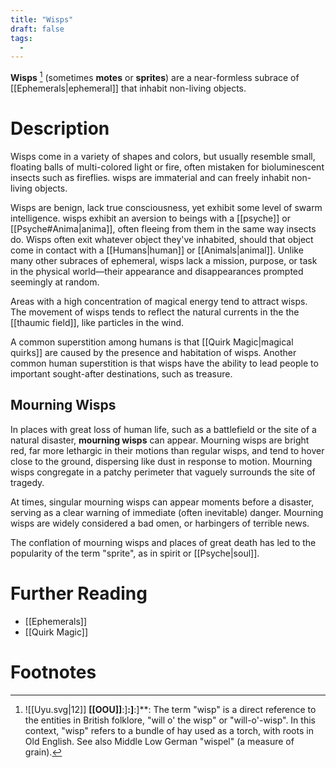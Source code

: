 ```yaml
---
title: "Wisps"
draft: false
tags:
  - 
---
```


**Wisps** [^wisp] (sometimes **motes** or **sprites**) are a near-formless subrace of [[Ephemerals|ephemeral]] that inhabit non-living objects. 

# Description
Wisps come in a variety of shapes and colors, but usually resemble small, floating balls of multi-colored light or fire, often mistaken for bioluminescent insects such as fireflies. wisps are immaterial and can freely inhabit non-living objects. 

Wisps are benign, lack true consciousness, yet exhibit some level of swarm intelligence. wisps exhibit an aversion to beings with a [[psyche]] or [[Psyche#Anima|anima]], often fleeing from them in the same way insects do. Wisps often exit whatever object they've inhabited, should that object come in contact with a [[Humans|human]] or [[Animals|animal]]. Unlike many other subraces of ephemeral, wisps lack a mission, purpose, or task in the physical world—their appearance and disappearances prompted seemingly at random.

Areas with a high concentration of magical energy tend to attract wisps. The movement of wisps tends to reflect the natural currents in the the [[thaumic field]], like particles in the wind.

A common superstition among humans is that [[Quirk Magic|magical quirks]] are caused by the presence and habitation of wisps. Another common human superstition is that wisps have the ability to lead people to important sought-after destinations, such as treasure.

## Mourning Wisps
In places with great loss of human life, such as a battlefield or the site of a natural disaster, **mourning wisps** can appear. Mourning wisps are bright red, far more lethargic in their motions than regular wisps, and tend to hover close to the ground, dispersing like dust in response to motion. Mourning wisps congregate in a patchy perimeter that vaguely surrounds the site of tragedy. 

At times, singular mourning wisps can appear moments before a disaster, serving as a clear warning of immediate (often inevitable) danger. Mourning wisps are widely considered a bad omen, or harbingers of terrible news.

The conflation of mourning wisps and places of great death has led to the popularity of the term "sprite", as in spirit or [[Psyche|soul]].
 
# Further Reading
- [[Ephemerals]]
- [[Quirk Magic]]

# Footnotes
[^wisp]: ![[Uyu.svg|12]] **[[OOU]]**:]**:]**:]**: The term "wisp" is a direct reference to the entities in British folklore, "will o' the wisp" or "will-o'-wisp". In this context, "wisp" refers to a bundle of hay used as a torch, with roots in Old English. See also Middle Low German "wispel" (a measure of grain).